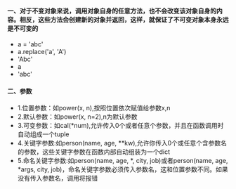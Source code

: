 #### 一、对于不变对象来说，调用对象自身的任意方法，也不会改变该对象自身的内容。相反，这些方法会创建新的对象并返回，这样，就保证了不可变对象本身永远是不可变的
- a = 'abc'
- a.replace('a', 'A')
- 'Abc'
- a
- 'abc'
#### 二、参数
- 1.位置参数：如power(x, n),按照位置依次赋值给参数x,n
- 2.默认参数：如power(x, n=2),n为默认参数
- 3.可变参数：如cal(*num),允许传入0个或者任意个参数，并且在函数调用时自动组成一个tuple
- 4.关键字参数:如person(name, age, **kw),允许你传入0个或任意个含参数名的参数，这些关键字参数在函数内部自动组装为一个dict
- 5.命名关键字参数:如person(name, age, *, city, job)或者person(name, age, *args, city, job)，命名关键字参数必须传入参数名，这和位置参数不同。如果没有传入参数名，调用将报错
